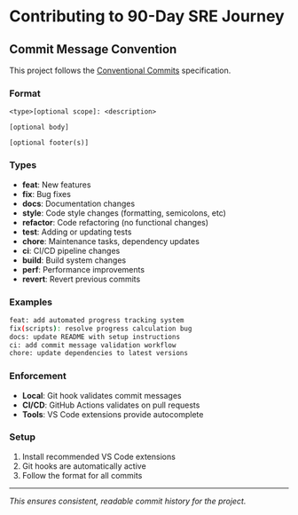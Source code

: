 # Contributing to 90-Day SRE Journey

## Commit Message Convention

This project follows the [Conventional Commits](https://www.conventionalcommits.org/) specification.

### Format
```
<type>[optional scope]: <description>

[optional body]

[optional footer(s)]
```

### Types
- **feat**: New features
- **fix**: Bug fixes  
- **docs**: Documentation changes
- **style**: Code style changes (formatting, semicolons, etc)
- **refactor**: Code refactoring (no functional changes)
- **test**: Adding or updating tests
- **chore**: Maintenance tasks, dependency updates
- **ci**: CI/CD pipeline changes
- **build**: Build system changes
- **perf**: Performance improvements
- **revert**: Revert previous commits

### Examples
```bash
feat: add automated progress tracking system
fix(scripts): resolve progress calculation bug
docs: update README with setup instructions
ci: add commit message validation workflow
chore: update dependencies to latest versions
```

### Enforcement
- **Local**: Git hook validates commit messages
- **CI/CD**: GitHub Actions validates on pull requests
- **Tools**: VS Code extensions provide autocomplete

### Setup
1. Install recommended VS Code extensions
2. Git hooks are automatically active
3. Follow the format for all commits

---

*This ensures consistent, readable commit history for the project.*
